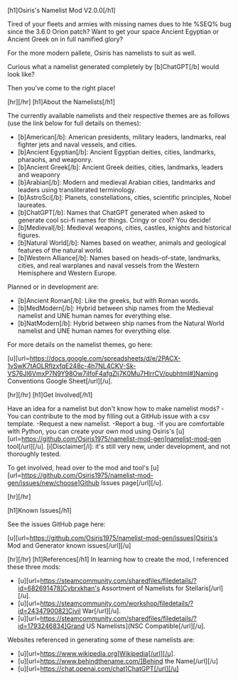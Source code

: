 [h1]Osiris's Namelist Mod V2.0.0[/h1]

Tired of your fleets and armies with missing names dues to hte %SEQ% bug since the 3.6.0 Orion patch? Want to get your space Ancient Egyptian or Ancient Greek on in full namified glory? 

For the more modern pallete, Osiris has namelists to suit as well. 

Curious what a namelist generated completely by [b]ChatGPT[/b] would look like? 

Then you've come to the right place!

[hr][/hr]
[h1]About the Namelists[/h1]

The currently available namelists and their respective themes are as follows (use the link below for full details on themes):

- [b]American[/b]: American presidents, military leaders, landmarks, real fighter jets and naval vessels, and cities. 
- [b]Ancient Egyptian[/b]: Ancient Egyptian deities, cities, landmarks, pharaohs, and weaponry.
- [b]Ancient Greek[/b]: Ancient Greek deities, cities, landmarks, leaders and weaponry
- [b]Arabian[/b]: Modern and medieval Arabian cities, landmarks and leaders using transliterated terminology.
- [b]AstroSci[/b]: Planets, constellations, cities, scientific principles, Nobel laureates.
- [b]ChatGPT[/b]: Names that ChatGPT generated when asked to generate cool sci-fi names for things. Cringy or cool? You decide!
- [b]Medieval[/b]: Medieval weapons, cities, castles, knights and historical figures.
- [b]Natural World[/b]: Names based on weather, animals and geological features of the natural world.
- [b]Western Alliance[/b]: Names based on heads-of-state, landmarks, cities, and real warplanes and naval vessels from the Western Hemisphere and Western Europe.


Planned or in development are:
- [b]Ancient Roman[/b]: Like the greeks, but with Roman words.
- [b]MedModern[/b]: Hybrid between ship names from the Medieval namelist and UNE human names for everything else.
- [b]NatModern[/b]: Hybrid between ship names from the Natural World namelist and UNE human names for everything else.

For more details on the namelist themes, go here:

 [u][url=https://docs.google.com/spreadsheets/d/e/2PACX-1vSwK7tAOLRflzxfqE248c-4h7NL4CKV-Sk-VS76Jl6VmxP7N9Y98Ow7jIfoF4afgZlj7K0Mu7HlrrCV/pubhtml#]Naming Conventions Google Sheet[/url][/u].

[hr][/hr]
[h1]Get Involved[/h1]

Have an idea for a namelist but don't know how to make namelist mods? 
-You can contribute to the mod by filling out a GitHub issue with a csv template.
-Request a new namelist.
-Report a bug.
-If you are comfortable with Python, you can create your own mod using Osiris's [u][url=https://github.com/Osiris1975/namelist-mod-gen]namelist-mod-gen tool[/url][/u]. 
[i]Disclaimer[/i]: it's still very new, under development, and not thoroughly tested.

To get involved, head over to the mod and tool's [u][url=https://github.com/Osiris1975/namelist-mod-gen/issues/new/choose]Github Issues page[/url][/u].

[hr][/hr]

[h1]Known Issues[/h1]

See the issues GitHub page here:

[u][url=https://github.com/Osiris1975/namelist-mod-gen/issues]Osiris's Mod and Generator known issues[/url][/u]

[hr][/hr]
[h1]References[/h1]
In learning how to create the mod, I referenced these three mods:
- [u][url=https://steamcommunity.com/sharedfiles/filedetails/?id=682691478]Cybrxkhan's Assortment of Namelists for Stellaris[/url][/u].
- [u][url=https://steamcommunity.com/workshop/filedetails/?id=2434790082]Civil War[/url][/u].
- [u][url=https://steamcommunity.com/sharedfiles/filedetails/?id=1793246834]Grand US Namelists](NSC Compatible[/url][/u].


Websites referenced in generating some of these namelists are:
- [u][url=https://www.wikipedia.org]Wikipedia[/url][/u].
- [u][url=https://www.behindthename.com/]Behind the Name[/url][/u]
- [u][url=https://chat.openai.com/chat]ChatGPT[/url][/u]
